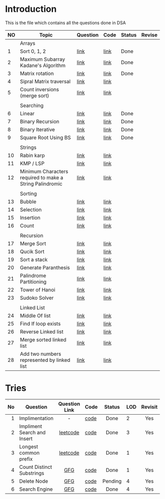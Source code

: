 # Introduction
This is the file which contains all the questions done in DSA

| NO | Topic                                                    | Question                                                                                                                                                                       | Code                                                                                                                  | Status | Revise |
| -- | -------------------------------------------------------- | ------------------------------------------------------------------------------------------------------------------------------------------------------------------------------ | --------------------------------------------------------------------------------------------------------------------- | ------ | ------ |
|    | Arrays                                                   |                                                                                                                                                                                |                                                                                                                       |        |        |
| 1  | Sort 0, 1, 2                                             | [link](https://leetcode.com/problems/sort-colors/description/)                                                                                                                 | [link](/src/Arrays/Sort_0_1_2.java)                                        | Done   |        |
| 2  | Maximum Subarray Kadane's Algorithm                      | [link](https://leetcode.com/problems/maximum-subarray/description/)                                                                                                            | [link](src/Arrays/Maximum_Subarray.java)                                  | Done   |        |
| 3  | Matrix rotation                                          | [link](https://leetcode.com/problems/rotate-image/description/)                                                                                                                | [link](src/Arrays/Matrix_rotation.java)                                   | Done   |        |
| 4  | Sipral Matrix traversal                                  | [link](https://leetcode.com/problems/spiral-matrix/description/)                                                                                                               | [link](src/Arrays/Matrix_traversal.java)                                  |        |        |
| 5  | Count inversions (merge sort)                            | [link](https://www.geeksforgeeks.org/problems/inversion-of-array-1587115620/1)                                                                                                 | [link](src/Arrays/Count_inversion.java)                                   |        |        |
|    |                                                          |                                                                                                                                                                                |                                                                                                                       |        |        |
|    | Searching                                                |                                                                                                                                                                                |                                                                                                                       |        |        |
| 6  | Linear                                                   | [link](https://leetcode.com/problems/binary-search/description/)                                                                                                               | [link](src/Searching/Linear.java)                                         | Done   |        |
| 7  | Binary Recursion                                         | [link](https://leetcode.com/problems/binary-search/description/)                                                                                                               | [link](src/Searching/BinaryRecursive.java)                                | Done   |        |
| 8  | Binary Iterative                                         | [link](https://leetcode.com/problems/binary-search/description/)                                                                                                               | [link](src/Searching/BinaryIterative.java)                                | Done   |        |
| 9  | Square Root Using BS                                     | [link](https://www.geeksforgeeks.org/problems/square-root/1)                                                                                                                   | [link](src/Searching/SquareRoot.java)                                     | Done   |        |
|    |                                                          |                                                                                                                                                                                |                                                                                                                       |        |        |
|    | Strings                                                  |                                                                                                                                                                                |                                                                                                                       |        |        |
| 10 | Rabin karp                                               | [link](https://leetcode.com/problems/repeated-string-match/description/)                                                                                                       | [link](src/Strings/RabinKarp.java)                                        |        |        |
| 11 | KMP / LSP                                                | [link](https://leetcode.com/problems/longest-happy-prefix/description/)                                                                                                        | [link](src/Strings/KMP.java)                                              |        |        |
| 12 | Minimum Characters required to make a String Palindromic | [link](https://www.interviewbit.com/problems/minimum-characters-required-to-make-a-string-palindromic/)                                                                        | [link](src/Strings/MinimumCharactersRequiredToMakeStringPalindromic.java) |        |        |
|    |                                                          |                                                                                                                                                                                |                                                                                                                       |        |        |
|    | Sorting                                                  |                                                                                                                                                                                |                                                                                                                       |        |        |
| 13 | Bubble                                                   | [link](https://www.geeksforgeeks.org/problems/bubble-sort/1)                                                                                                                   | [link](src/Sorting/Bubble.java)                                           |        |        |
| 14 | Selection                                                | [link](https://www.geeksforgeeks.org/problems/bubble-sort/1)                                                                                                                   | [link](src/Sorting/Selection.java)                                        |        |        |
| 15 | Insertion                                                | [link](https://www.geeksforgeeks.org/problems/bubble-sort/1)                                                                                                                   | [link](src/Sorting/Insertion.java)                                        |        |        |
| 16 | Count                                                    | [link](https://www.geeksforgeeks.org/problems/bubble-sort/1)                                                                                                                   | [link](src/Sorting/count.java)                                            |        |        |
|    |                                                          |                                                                                                                                                                                |                                                                                                                       |        |        |
|    | Recursion                                                |                                                                                                                                                                                |                                                                                                                       |        |        |
| 17 | Merge Sort                                               | [link](https://www.geeksforgeeks.org/problems/bubble-sort/1)                                                                                                                   | [link](src/Recursion/MergeSort.java)                                      |        |        |
| 18 | Qucik Sort                                               | [link](https://www.geeksforgeeks.org/problems/bubble-sort/1)                                                                                                                   | [link](src/Recursion/QuickSort.java)                                      |        |        |
| 19 | Sort a stack                                             | [link](https://www.geeksforgeeks.org/problems/sort-a-stack/0)                                                                                                                  | [link](src/Recursion/SortAStack.java)                                     |        |        |
| 20 | Generate Paranthesis                                     | [link](https://leetcode.com/problems/generate-parentheses/description/)                                                                                                        | [link](src/Recursion/GenerateParenthesis.java)                            |        |        |
| 21 | Palindrome Partitioning                                  | [link](https://leetcode.com/problems/palindrome-partitioning/description/)                                                                                                     | [link](src/Recursion/PalindromPartitioning.java)                          |        |        |
| 22 | Tower of Hanoi                                           | [link](https://www.geeksforgeeks.org/problems/tower-of-hanoi-1587115621/1)                                                                                                     | [link](src/Recursion/TowerOfHanoi.java)                                   |        |        |
| 23 | Sudoko Solver                                            | [link](https://leetcode.com/problems/sudoku-solver/description/)                                                                                                               | [link](src/Recursion/TowerOfHanoi.java)                                   |        |        |
|    |                                                          |                                                                                                                                                                                |                                                                                                                       |        |        |
|    | Linked List                                              |                                                                                                                                                                                |                                                                                                                       |        |        |
| 24 | Middle Of list                                           | [link](https://leetcode.com/problems/middle-of-the-linked-list/description/)                                                                                                   | [link](src/LinkedList/MiddleOfLinkedList.java)                            |        |        |
| 25 | Find If loop exists                                      | [link](https://www.geeksforgeeks.org/problems/detect-loop-in-linked-list/1?itm_source=geeksforgeeks&itm_medium=article&itm_campaign=bottom_sticky_on_article)                  | [link](src/LinkedList/FindIfLoopExsists.java)                             |        |        |
| 26 | Reverse Linked list                                      | [link](https://www.geeksforgeeks.org/problems/reverse-a-linked-list/1?itm_source=geeksforgeeks&itm_medium=article&itm_campaign=bottom_sticky_on_article)                       | [link](src/LinkedList/ReverseLinkedList.java)                             |        |        |
| 27 | Merge sorted linked list                                 | [link](https://leetcode.com/problems/merge-k-sorted-lists/description/)                                                                                                        | [link](src/LinkedList/MergeSortedLinkedList.java)                         |        |        |
| 28 | Add two numbers represented by linked list               | [link](https://www.geeksforgeeks.org/problems/add-two-numbers-represented-by-linked-lists/1?itm_source=geeksforgeeks&itm_medium=article&itm_campaign=bottom_sticky_on_article) | [link](src/LinkedList/AddTwoNumbersRepresentedByLinkedList.java)          |        |        |


# Tries
| No  | Question                    | Question Link                                                                     | Code                                        | Status   |LOD  | Revisit|Remark |
| --: | ----------------------------| :--------------------------------------------------------------------------------:| -----------------------------------------   |:--------:| --- | :---:  | ---   |
| 1   | Implimentation              | -                                                                                 | [code](/Tries/Implimentation.cpp)           | Done     | 2   | Yes    |None   | 
| 2   | Impliment Search and Insert | [leetcode](https://leetcode.com/problems/implement-trie-prefix-tree/description/) | [code](/Tries/question_insert_search.cpp)   | Done     | 3   | Yes    |None   |
| 3   | Longest common prefix       | [leetcode](https://leetcode.com/problems/longest-common-prefix/description/)      | [code](/Tries/Longest_common_prefix.cpp)    | Done     | 1   | Yes    |None   | 
| 4   | Count Distinct Substrings   | [GFG](https://www.geeksforgeeks.org/problems/count-of-distinct-substrings/1)      | [code](/Tries/countOFDistinctSubString.cpp) | Done     | 1   | Yes    |None   |
| 5   | Delete Node                 | [GFG](https://www.geeksforgeeks.org/problems/trie-delete/1)                       | [code](/Tries/deleteNode.cpp)               | Pending  | 4   | Yes    |None   |
| 6   | Search Engine               | [GFG](https://www.geeksforgeeks.org/problems/search-query-auto-complete/1)        | [code](/Tries/searchEngine.cpp)             | Done     | 4   | Yes    |None   |
